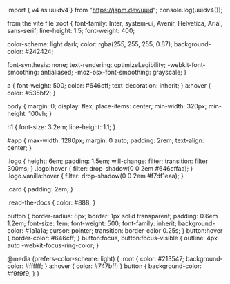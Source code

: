 import { v4 as uuidv4 } from "https://jspm.dev/uuid";
console.log(uuidv4());

from the vite file
:root {
font-family: Inter, system-ui, Avenir, Helvetica, Arial, sans-serif;
line-height: 1.5;
font-weight: 400;

color-scheme: light dark;
color: rgba(255, 255, 255, 0.87);
background-color: #242424;

font-synthesis: none;
text-rendering: optimizeLegibility;
-webkit-font-smoothing: antialiased;
-moz-osx-font-smoothing: grayscale;
}

a {
font-weight: 500;
color: #646cff;
text-decoration: inherit;
}
a:hover {
color: #535bf2;
}

body {
margin: 0;
display: flex;
place-items: center;
min-width: 320px;
min-height: 100vh;
}

h1 {
font-size: 3.2em;
line-height: 1.1;
}

#app {
max-width: 1280px;
margin: 0 auto;
padding: 2rem;
text-align: center;
}

.logo {
height: 6em;
padding: 1.5em;
will-change: filter;
transition: filter 300ms;
}
.logo:hover {
filter: drop-shadow(0 0 2em #646cffaa);
}
.logo.vanilla:hover {
filter: drop-shadow(0 0 2em #f7df1eaa);
}

.card {
padding: 2em;
}

.read-the-docs {
color: #888;
}

button {
border-radius: 8px;
border: 1px solid transparent;
padding: 0.6em 1.2em;
font-size: 1em;
font-weight: 500;
font-family: inherit;
background-color: #1a1a1a;
cursor: pointer;
transition: border-color 0.25s;
}
button:hover {
border-color: #646cff;
}
button:focus,
button:focus-visible {
outline: 4px auto -webkit-focus-ring-color;
}

@media (prefers-color-scheme: light) {
:root {
color: #213547;
background-color: #ffffff;
}
a:hover {
color: #747bff;
}
button {
background-color: #f9f9f9;
}
}

